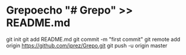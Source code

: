 # Grepoecho "# Grepo" >> README.md
git init
git add README.md
git commit -m "first commit"
git remote add origin https://github.com/iprez/Grepo.git
git push -u origin master
